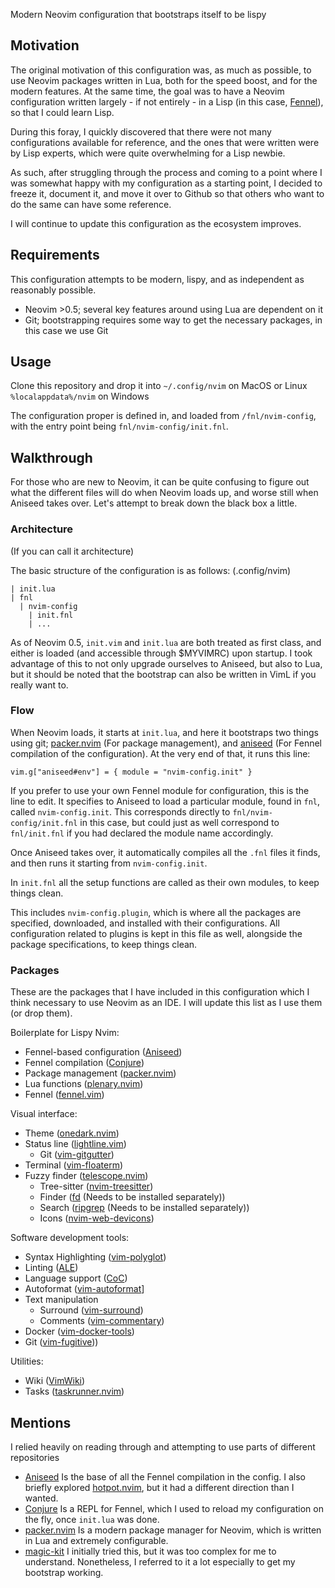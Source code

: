 Modern Neovim configuration that bootstraps itself to be lispy

## Motivation
The original motivation of this configuration was, as much as possible, to use Neovim packages written in Lua, both for the speed boost, and for the modern features. At the same time, the goal was to have a Neovim configuration written largely - if not entirely - in a Lisp (in this case, [Fennel](https://fennel-lang.org)), so that I could learn Lisp. 

During this foray, I quickly discovered that there were not many configurations available for reference, and the ones that were written were by Lisp experts, which were quite overwhelming for a Lisp newbie. 

As such, after struggling through the process and coming to a point where I was somewhat happy with my configuration as a starting point, I decided to freeze it, document it, and move it over to Github so that others who want to do the same can have some reference. 

I will continue to update this configuration as the ecosystem improves. 

## Requirements
This configuration attempts to be modern, lispy, and as independent as reasonably possible. 
- Neovim >0.5; several key features around using Lua are dependent on it
- Git; bootstrapping requires some way to get the necessary packages, in this case we use Git

## Usage
Clone this repository and drop it into
`~/.config/nvim` on MacOS or Linux
`%localappdata%/nvim` on Windows

The configuration proper is defined in, and loaded from `/fnl/nvim-config`, with the entry point being `fnl/nvim-config/init.fnl`.

## Walkthrough

For those who are new to Neovim, it can be quite confusing to figure out what the different files will do when Neovim loads up, and worse still when Aniseed takes over. Let's attempt to break down the black box a little. 

### Architecture
(If you can call it architecture) 

The basic structure of the configuration is as follows:
(.config/nvim)
```
| init.lua
| fnl
  | nvim-config
    | init.fnl
    | ...
```

As of Neovim 0.5, `init.vim` and `init.lua` are both treated as first class, and either is loaded (and accessible through $MYVIMRC) upon startup. I took advantage of this to not only upgrade ourselves to Aniseed, but also to Lua, but it should be noted that the bootstrap can also be written in VimL if you really want to. 

### Flow
When Neovim loads, it starts at `init.lua`, and here it bootstraps two things using git; [packer.nvim](https://github.com/wbthomason/packer.nvim) (For package management), and [aniseed](https://github.com/Olical/aniseed) (For Fennel compilation of the configuration). At the very end of that, it runs this line:

```
vim.g["aniseed#env"] = { module = "nvim-config.init" }
```

If you prefer to use your own Fennel module for configuration, this is the line to edit. It specifies to Aniseed to load a particular module, found in `fnl`, called `nvim-config.init`. This corresponds directly to `fnl/nvim-config/init.fnl` in this case, but could just as well correspond to `fnl/init.fnl` if you had declared the module name accordingly. 

Once Aniseed takes over, it automatically compiles all the `.fnl` files it finds, and then runs it starting from `nvim-config.init`. 

In `init.fnl` all the setup functions are called as their own modules, to keep things clean. 

This includes `nvim-config.plugin`, which is where all the packages are specified, downloaded, and installed with their configurations. All configuration related to plugins is kept in this file as well, alongside the package specifications, to keep things clean. 

### Packages
These are the packages that I have included in this configuration which I think necessary to use Neovim as an IDE. I will update this list as I use them (or drop them). 

Boilerplate for Lispy Nvim:
- Fennel-based configuration ([Aniseed](https://github.com/Olical/aniseed))
- Fennel compilation ([Conjure](https://github.com/Olical/conjure))
- Package management ([packer.nvim](https://github.com/wbthomason/packer.nvim))
- Lua functions ([plenary.nvim](https://github.com/nvim-lua/plenary.nvim))
- Fennel ([fennel.vim](https://github.com/bakpakin/fennel.vim))

Visual interface:
- Theme ([onedark.nvim](https://github.com/navarasu/onedark.nvim))
- Status line ([lightline.vim](https://github.com/itchyny/lightline.vim))
  - Git ([vim-gitgutter](https://github.com/airblade/vim-gitgutter))
- Terminal ([vim-floaterm](https://github.com/voldikss/vim-floaterm))
- Fuzzy finder ([telescope.nvim](https://github.com/nvim-telescope/telescope.nvim))
  - Tree-sitter ([nvim-treesitter](https://github.com/nvim-treesitter/nvim-treesitter))
  - Finder ([fd](https://github.com/sharkdp/fd) (Needs to be installed separately))
  - Search ([ripgrep](https://github.com/BurntSushi/ripgrep) (Needs to be installed separately))
  - Icons ([nvim-web-devicons](https://github.com/kyazdani42/nvim-web-devicons))

Software development tools:
- Syntax Highlighting ([vim-polyglot](https://github.com/sheerun/vim-polyglot))
- Linting ([ALE](https://github.com/dense-analysis/ale))
- Language support ([CoC](https://github.com/neoclide/coc.nvim))
- Autoformat ([vim-autoformat](https://github.com/vim-autoformat/vim-autoformat)]
- Text manipulation
  - Surround ([vim-surround](https://github.com/tpope/vim-surround))
  - Comments ([vim-commentary](https://github.com/tpope/vim-commentary))
- Docker ([vim-docker-tools](https://github.com/kkvh/vim-docker-tools))
- Git ([vim-fugitive](https://github.com/tpope/vim-fugitive)))

Utilities:
- Wiki ([VimWiki](https://github.com/vimwiki/vimwiki))
- Tasks ([taskrunner.nvim](https://github.com/dylanaraps/taskrunner.nvim))

## Mentions
I relied heavily on reading through and attempting to use parts of different repositories

- [Aniseed](https://github.com/Olical/aniseed) Is the base of all the Fennel compilation in the config. I also briefly explored [hotpot.nvim](https://github.com/rktjmp/hotpot.nvim), but it had a different direction than I wanted. 
- [Conjure](https://github.com/Olical/conjure) Is a REPL for Fennel, which I used to reload my configuration on the fly, once `init.lua` was done.
- [packer.nvim](https://github.com/wbthomason/packer.nvim) Is a modern package manager for Neovim, which is written in Lua and extremely configurable. 
- [magic-kit](https://github.com/Olical/magic-kit) I initially tried this, but it was too complex for me to understand. Nonetheless, I referred to it a lot especially to get my bootstrap working.
